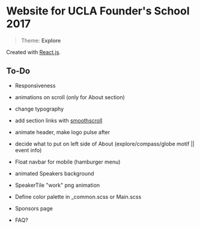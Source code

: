 # Website for UCLA Founder's School 2017

> Theme: **Explore**

Created with [React.js](https://facebook.github.io/react/).

## To-Do
* Responsiveness
* animations on scroll (only for About section)
* change typography
* add section links with [smoothscroll](https://github.com/fisshy/react-scroll)
* animate header, make logo pulse after
* decide what to put on left side of About (explore/compass/globe motif || event info)
* Float navbar for mobile (hamburger menu)
* animated Speakers background
* SpeakerTile "work" png animation

* Define color palette in \_common.scss or Main.scss
* Sponsors page
* FAQ?
